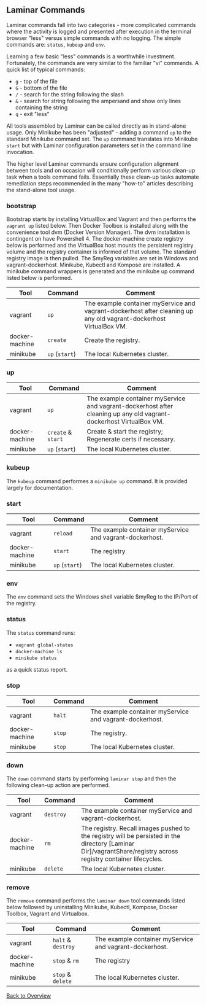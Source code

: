 

## Laminar Commands

Laminar commands fall into two categories - more complicated commands where the activity is logged and presented after execution in the terminal browser "less" versus simple commands with no logging.  The simple commands are: `status`, `kubeup` and `env`.  

Learning a few basic "less" commands is a worthwhile investment.  Fortunately, the commands are very similar to the familiar "vi" commands.
A quick list of typical commands:

* `g` - top of the file
* `G` - bottom of the file
* `/` - search for the string following the slash
* `&` - search for string following the ampersand and show only lines containing the string
* `q` - exit "less"

All tools assembled by Laminar can be called directly as in stand-alone usage. Only Minikube has been "adjusted" - adding a command `up` to the standard Minikube command set. The `up` command translates into Minikube `start` but with Laminar configuration parameters set in the command line invocation.

The higher level Laminar commands ensure configuration alignment between tools and on occasion will conditionally perform various clean-up task when a tools command fails.  Essentially these clean-up tasks automate remediation steps recommended in the many "how-to" articles describing the stand-alone tool usage.

### bootstrap

Bootstrap starts by installing VirtualBox and Vagrant and then performs the `vagrant up` listed below.  Then Docker Toolbox is installed along with the convenience tool dvm (Docker Version Manager).  The dvm installation is contingent on have Powershell 4. The docker-machine create registry below is performed and the VirtualBox host mounts the persistent registry volume and the registry container is informed of that volume.  The standard registry image is then pulled. The $myReg variables are set in Windows and vagrant-dockerhost. Minikube, Kubectl and Kompose are installed. A minikube command wrappers is generated and the minikube up command listed below is performed.

| Tool  | Command   | Comment |
|--|---|--|
| vagrant  | `up`   |  The example container myService and vagrant-dockerhost after cleaning up any old vagrant-dockerhost VirtualBox VM.|
| docker-machine  | `create`   |  Create the registry. |
| minikube  | `up` (`start`)   |  The local Kubernetes cluster. |

### up


| Tool  | Command   | Comment  |
--|---|--|
| vagrant  | `up`   |  The example container myService and vagrant-dockerhost after cleaning up any old vagrant-dockerhost VirtualBox VM. |
| docker-machine  | `create` & `start`   |  Create & start the registry; Regenerate certs if necessary.|
| minikube  | `up` (`start`)   |  The local Kubernetes cluster.|

### kubeup
The `kubeup` command performes a `minikube up` command.  It is provided largely for documentation.

### start

 Tool  | Command   | Comment  
--|---|--
vagrant  | `reload`   |   The example container myService and vagrant-dockerhost.
docker-machine  | `start`   |  The registry
minikube  | `up` (`start`)  |  The local Kubernetes cluster.

### env
The `env` command sets the Windows shell variable $myReg to the IP/Port of the registry.

### status
The `status` command runs:

* `vagrant global-status`
* `docker-machine ls`
* `minikube status`

as a quick status report.

### stop

 Tool  | Command   | Comment  
--|---|--
vagrant  | `halt`   | The example container myService and vagrant-dockerhost.  
docker-machine  | `stop`  | The registry.  
minikube  | `stop`   |  The local Kubernetes cluster.

### down
The `down` command starts by performing `laminar stop` and then the following clean-up action are performed.

 Tool  | Command   | Comment  
--|---|--
vagrant  | `destroy`   | The example container myService and vagrant-dockerhost.  
docker-machine  | `rm`   | The registry.  Recall images pushed to the registry will be persisted in the directory [Laminar Dir]/vagrantShare/registry across registry container lifecycles.  
minikube  | `delete`   |  The local Kubernetes cluster.

### remove
The `remove` command performs the `laminar down` tool commands listed below followed by uninstalling Minikube, Kubectl, Kompose, Docker Toolbox, Vagrant and Virtualbox.

 Tool  | Command   | Comment  
--|---|--
vagrant  | `halt` & `destroy`   |  The example container myService and vagrant-dockerhost.
docker-machine  | `stop` & `rm`   |  The registry
minikube  | `stop` & `delete`   |  The local Kubernetes cluster.

[Back to Overview](index.md)
